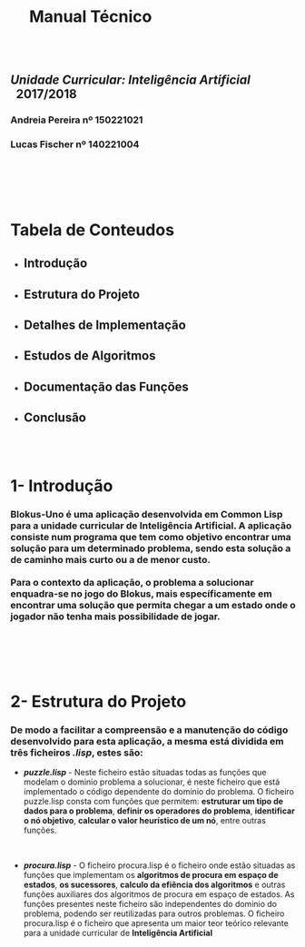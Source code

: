 
# **&nbsp;&nbsp;&nbsp;&nbsp;&nbsp;Manual Técnico**

<br /><br />

## _Unidade Curricular: Inteligência Artificial_ &nbsp;&nbsp;2017/2018


### Andreia Pereira nº 150221021
### Lucas Fischer nº 140221004

<br /><br /><br /><br />

<h1>Tabela de Conteudos</h1>

* <h2>Introdução</h2>
* <h2>Estrutura do Projeto</h2>
* <h2>Detalhes de Implementação</h2>
* <h2>Estudos de Algoritmos</h2>
* <h2>Documentação das Funções</h2>
* <h2>Conclusão</h2>

<br /><br />

<h1>1- Introdução</h1>

### Blokus-Uno é uma aplicação desenvolvida em Common Lisp para a unidade curricular de Inteligência Artificial. A aplicação consiste num programa que tem como objetivo encontrar uma solução para um determinado problema, sendo esta solução a de caminho mais curto ou a de menor custo. <br/> <br /> Para o contexto da aplicação, o problema a solucionar enquadra-se no jogo do Blokus, mais específicamente em encontrar uma solução que permita chegar a um estado onde o jogador não tenha mais possibilidade de jogar.

<br /><br /><br /><br />

<h1>2- Estrutura do Projeto</h1>

### De modo a facilitar a compreensão e a manutenção do código desenvolvido para esta aplicação, a mesma está dividida em três ficheiros _**.lisp**_, estes são:

* <b>_puzzle.lisp_</b> - Neste ficheiro estão situadas todas as funções que modelam o dominio problema a solucionar, é neste ficheiro que está implementado o código dependente do dominio do problema. O ficheiro puzzle.lisp consta com funções que permitem: **estruturar um tipo de dados para o problema**, **definir os operadores do problema**, **identificar o nó objetivo**, **calcular o valor heurístico de um nó**, entre outras funções.

<br/>

* <b>_procura.lisp_</b> - O ficheiro procura.lisp é o ficheiro onde estão situadas as funções que implementam os **algoritmos de procura em espaço de estados**, **os sucessores**, **calculo da efiência dos algoritmos** e outras funções auxiliares dos algoritmos de procura em espaço de estados. As funções presentes neste ficheiro são independentes do dominio do problema, podendo ser reutilizadas para outros problemas. O ficheiro procura.lisp é o ficheiro que apresenta um maior teor teórico relevante para a unidade curricular de **Inteligência Artificial**